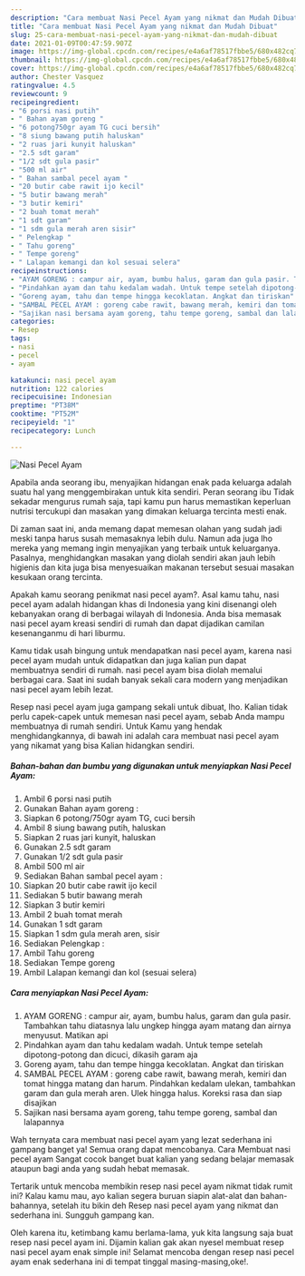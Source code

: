 ```yaml
---
description: "Cara membuat Nasi Pecel Ayam yang nikmat dan Mudah Dibuat"
title: "Cara membuat Nasi Pecel Ayam yang nikmat dan Mudah Dibuat"
slug: 25-cara-membuat-nasi-pecel-ayam-yang-nikmat-dan-mudah-dibuat
date: 2021-01-09T00:47:59.907Z
image: https://img-global.cpcdn.com/recipes/e4a6af78517fbbe5/680x482cq70/nasi-pecel-ayam-foto-resep-utama.jpg
thumbnail: https://img-global.cpcdn.com/recipes/e4a6af78517fbbe5/680x482cq70/nasi-pecel-ayam-foto-resep-utama.jpg
cover: https://img-global.cpcdn.com/recipes/e4a6af78517fbbe5/680x482cq70/nasi-pecel-ayam-foto-resep-utama.jpg
author: Chester Vasquez
ratingvalue: 4.5
reviewcount: 9
recipeingredient:
- "6 porsi nasi putih"
- " Bahan ayam goreng "
- "6 potong750gr ayam TG cuci bersih"
- "8 siung bawang putih haluskan"
- "2 ruas jari kunyit haluskan"
- "2.5 sdt garam"
- "1/2 sdt gula pasir"
- "500 ml air"
- " Bahan sambal pecel ayam "
- "20 butir cabe rawit ijo kecil"
- "5 butir bawang merah"
- "3 butir kemiri"
- "2 buah tomat merah"
- "1 sdt garam"
- "1 sdm gula merah aren sisir"
- " Pelengkap "
- " Tahu goreng"
- " Tempe goreng"
- " Lalapan kemangi dan kol sesuai selera"
recipeinstructions:
- "AYAM GORENG : campur air, ayam, bumbu halus, garam dan gula pasir. Tambahkan tahu diatasnya lalu ungkep hingga ayam matang dan airnya menyusut. Matikan api"
- "Pindahkan ayam dan tahu kedalam wadah. Untuk tempe setelah dipotong-potong dan dicuci, dikasih garam aja"
- "Goreng ayam, tahu dan tempe hingga kecoklatan. Angkat dan tiriskan"
- "SAMBAL PECEL AYAM : goreng cabe rawit, bawang merah, kemiri dan tomat hingga matang dan harum. Pindahkan kedalam ulekan, tambahkan garam dan gula merah aren. Ulek hingga halus. Koreksi rasa dan siap disajikan"
- "Sajikan nasi bersama ayam goreng, tahu tempe goreng, sambal dan lalapannya"
categories:
- Resep
tags:
- nasi
- pecel
- ayam

katakunci: nasi pecel ayam 
nutrition: 122 calories
recipecuisine: Indonesian
preptime: "PT38M"
cooktime: "PT52M"
recipeyield: "1"
recipecategory: Lunch

---
```



![Nasi Pecel Ayam](https://img-global.cpcdn.com/recipes/e4a6af78517fbbe5/680x482cq70/nasi-pecel-ayam-foto-resep-utama.jpg)

Apabila anda seorang ibu, menyajikan hidangan enak pada keluarga adalah suatu hal yang menggembirakan untuk kita sendiri. Peran seorang ibu Tidak sekadar mengurus rumah saja, tapi kamu pun harus memastikan keperluan nutrisi tercukupi dan masakan yang dimakan keluarga tercinta mesti enak.

Di zaman  saat ini, anda memang dapat memesan olahan yang sudah jadi meski tanpa harus susah memasaknya lebih dulu. Namun ada juga lho mereka yang memang ingin menyajikan yang terbaik untuk keluarganya. Pasalnya, menghidangkan masakan yang diolah sendiri akan jauh lebih higienis dan kita juga bisa menyesuaikan makanan tersebut sesuai masakan kesukaan orang tercinta. 



Apakah kamu seorang penikmat nasi pecel ayam?. Asal kamu tahu, nasi pecel ayam adalah hidangan khas di Indonesia yang kini disenangi oleh kebanyakan orang di berbagai wilayah di Indonesia. Anda bisa memasak nasi pecel ayam kreasi sendiri di rumah dan dapat dijadikan camilan kesenanganmu di hari liburmu.

Kamu tidak usah bingung untuk mendapatkan nasi pecel ayam, karena nasi pecel ayam mudah untuk didapatkan dan juga kalian pun dapat membuatnya sendiri di rumah. nasi pecel ayam bisa diolah memalui berbagai cara. Saat ini sudah banyak sekali cara modern yang menjadikan nasi pecel ayam lebih lezat.

Resep nasi pecel ayam juga gampang sekali untuk dibuat, lho. Kalian tidak perlu capek-capek untuk memesan nasi pecel ayam, sebab Anda mampu membuatnya di rumah sendiri. Untuk Kamu yang hendak menghidangkannya, di bawah ini adalah cara membuat nasi pecel ayam yang nikamat yang bisa Kalian hidangkan sendiri.

<!--inarticleads1-->

##### Bahan-bahan dan bumbu yang digunakan untuk menyiapkan Nasi Pecel Ayam:

1. Ambil 6 porsi nasi putih
1. Gunakan  Bahan ayam goreng :
1. Siapkan 6 potong/750gr ayam TG, cuci bersih
1. Ambil 8 siung bawang putih, haluskan
1. Siapkan 2 ruas jari kunyit, haluskan
1. Gunakan 2.5 sdt garam
1. Gunakan 1/2 sdt gula pasir
1. Ambil 500 ml air
1. Sediakan  Bahan sambal pecel ayam :
1. Siapkan 20 butir cabe rawit ijo kecil
1. Sediakan 5 butir bawang merah
1. Siapkan 3 butir kemiri
1. Ambil 2 buah tomat merah
1. Gunakan 1 sdt garam
1. Siapkan 1 sdm gula merah aren, sisir
1. Sediakan  Pelengkap :
1. Ambil  Tahu goreng
1. Sediakan  Tempe goreng
1. Ambil  Lalapan kemangi dan kol (sesuai selera)




<!--inarticleads2-->

##### Cara menyiapkan Nasi Pecel Ayam:

1. AYAM GORENG : campur air, ayam, bumbu halus, garam dan gula pasir. Tambahkan tahu diatasnya lalu ungkep hingga ayam matang dan airnya menyusut. Matikan api
1. Pindahkan ayam dan tahu kedalam wadah. Untuk tempe setelah dipotong-potong dan dicuci, dikasih garam aja
1. Goreng ayam, tahu dan tempe hingga kecoklatan. Angkat dan tiriskan
1. SAMBAL PECEL AYAM : goreng cabe rawit, bawang merah, kemiri dan tomat hingga matang dan harum. Pindahkan kedalam ulekan, tambahkan garam dan gula merah aren. Ulek hingga halus. Koreksi rasa dan siap disajikan
1. Sajikan nasi bersama ayam goreng, tahu tempe goreng, sambal dan lalapannya




Wah ternyata cara membuat nasi pecel ayam yang lezat sederhana ini gampang banget ya! Semua orang dapat mencobanya. Cara Membuat nasi pecel ayam Sangat cocok banget buat kalian yang sedang belajar memasak ataupun bagi anda yang sudah hebat memasak.

Tertarik untuk mencoba membikin resep nasi pecel ayam nikmat tidak rumit ini? Kalau kamu mau, ayo kalian segera buruan siapin alat-alat dan bahan-bahannya, setelah itu bikin deh Resep nasi pecel ayam yang nikmat dan sederhana ini. Sungguh gampang kan. 

Oleh karena itu, ketimbang kamu berlama-lama, yuk kita langsung saja buat resep nasi pecel ayam ini. Dijamin kalian gak akan nyesel membuat resep nasi pecel ayam enak simple ini! Selamat mencoba dengan resep nasi pecel ayam enak sederhana ini di tempat tinggal masing-masing,oke!.

